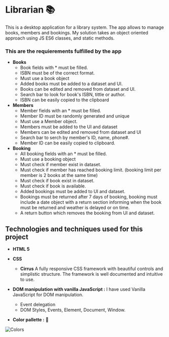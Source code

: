 # Librarian   :books:   
This is a desktop application for a library system. The app allows to manage books, members and bookings. My solution takes an object oriented approach using JS ES6 classes, and static methods.

### This are the requierements fulfilled by the app
* **Books**
  * Book fields with * must be filled.
  * ISBN must be of the correct format.
  * Must use a book object
  * Added books must be added to a dataset and UI.
  * Books can be edited and removed from dataset and UI.
  * Search bar to look for book's ISBN, tittle or author.
  * ISBN can be easily copied to the clipboard
* **Members**
  * Member fields with an * must be filled.
  * Member ID must be randomly generated and unique
  * Must use a Member object.
  * Members must be added to the UI and dataset
  * Members can be edited and removed from dataset and UI
  * Search bar to serch by member's ID, name, phone#.
  * Member ID can be easily copied to clipboard.
* **Booking**
  * All booking fields with an * must be filled.
  * Must use a booking object
  * Must check if member exist in dataset.
  * Must check if member has reached booking limit. (booking limit per member is 2 books at the same time)
  * Must check if book exist in dataset.
  * Must check if book is available.
  * Added bookings must be added to UI and dataset.
  * Bookings must be returned after 7 days of booking, booking must include a date object with a return section informing when the book must be returned and weather is delayed or on time.
  * A return button which removes the booking from UI and dataset.
  
## Technologies and techniques used for this project
* **HTML 5**


* **CSS**
   * **Cirrus** A fully responsive CSS framework with beautiful controls and simplistic structure. The framework is well documented and intuitive to use.

* **DOM manipulation with vanilla JavaScript :** I have used Vanilla JavaScript for DOM manipulation.
   * Event delegation
   * DOM Styles, Events, Element, Document, Window.
* **Color pallette :** :art: 

![Colors](angular-src/src/app/images/NutriApp_color_palette.jpg?raw=true "Color Palette")
